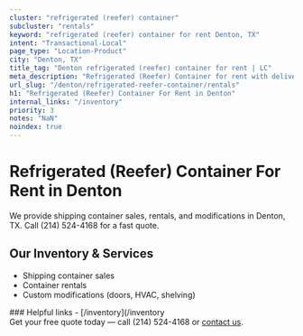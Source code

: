 ```yaml
---
cluster: "refrigerated (reefer) container"
subcluster: "rentals"
keyword: "refrigerated (reefer) container for rent Denton, TX"
intent: "Transactional-Local"
page_type: "Location-Product"
city: "Denton, TX"
title_tag: "Denton refrigerated (reefer) container for rent | LC"
meta_description: "Refrigerated (Reefer) Container for rent with delivery in Denton, TX. LC Container — local Since 2003. Get pricing today."
url_slug: "/denton/refrigerated-reefer-container/rentals"
h1: "Refrigerated (Reefer) Container For Rent in Denton"
internal_links: "/inventory"
priority: 3
notes: "NaN"
noindex: true
---
```


# Refrigerated (Reefer) Container For Rent in Denton

We provide shipping container sales, rentals, and modifications in Denton, TX. Call (214) 524-4168 for a fast quote.

## Our Inventory & Services
- Shipping container sales
- Container rentals
- Custom modifications (doors, HVAC, shelving)

<div data-section="internal-links">
### Helpful links
- [/inventory](/inventory
</div>

<div data-section="cta">
Get your free quote today — call (214) 524-4168 or <a href="/contact">contact us</a>.
</div>

<script type="application/ld+json">{"@context":"https://schema.org","@type":"FAQPage","mainEntity":[{"@type":"Question","name":"How much does delivery cost in Denton, TX?","acceptedAnswer":{"@type":"Answer","text":"Delivery costs vary by distance and container size. Most deliveries in Denton, TX range from $150-$300. Call (214) 524-4168 for an exact quote based on your specific location."}},{"@type":"Question","name":"Do you offer financing or payment plans?","acceptedAnswer":{"@type":"Answer","text":"We accept major credit cards, checks, and can discuss commercial terms for bulk purchases. Call (214) 524-4168 to discuss options."}},{"@type":"Question","name":"Can you customize containers in Denton, TX?","acceptedAnswer":{"@type":"Answer","text":"Yes — we perform modifications like doors, HVAC, insulation, and shelving. Request a custom quote at (214) 524-4168 or via our contact form."}}]}</script>
